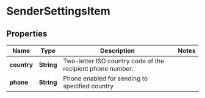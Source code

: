 
# SenderSettingsItem

## Properties
Name | Type | Description | Notes
------------ | ------------- | ------------- | -------------
**country** | **String** | Two-letter ISO country code of the recipient phone number.  | 
**phone** | **String** | Phone enabled for sending to specified country | 



